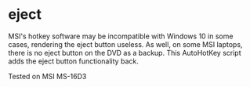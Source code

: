 # eject

MSI's hotkey software may be incompatible with Windows 10 in some cases, rendering the eject button useless. 
As well, on some MSI laptops, there is no eject button on the DVD as a backup. 
This AutoHotKey script adds the eject button functionality back. 

Tested on MSI MS-16D3
